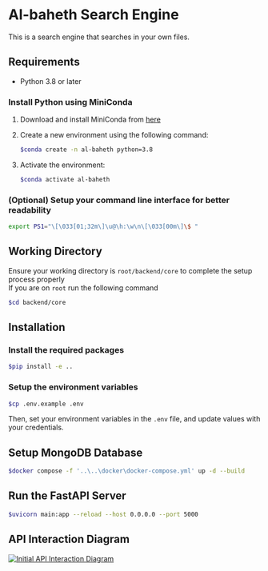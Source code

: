 # Al-baheth Search Engine

This is a search engine that searches in your own files.

## Requirements

- Python 3.8 or later

### Install Python using MiniConda

1. Download and install MiniConda from [here](https://docs.anaconda.com/free/miniconda/index.html)
2. Create a new environment using the following command:

   ```bash
   $conda create -n al-baheth python=3.8
   ```

3. Activate the environment:

   ```bash
   $conda activate al-baheth
   ```

### (Optional) Setup your command line interface for better readability

```bash
export PS1="\[\033[01;32m\]\u@\h:\w\n\[\033[00m\]\$ "
```

## Working Directory

Ensure your working directory is `root/backend/core` to complete the setup process properly
<br>
If you are on `root` run the following command

```bash
$cd backend/core
```

## Installation

### Install the required packages

```bash
$pip install -e ..
```

### Setup the environment variables

```bash
$cp .env.example .env
```

Then, set your environment variables in the `.env` file, and update values with your credentials.

## Setup MongoDB Database

```bash
$docker compose -f '..\..\docker\docker-compose.yml' up -d --build
```

## Run the FastAPI Server

```bash
$uvicorn main:app --reload --host 0.0.0.0 --port 5000
```

## API Interaction Diagram

[![Initial API Interaction Diagram](https://mermaid.ink/img/pako:eNqtlUtrGzEQx7_KIMjNxvc9BPpKySHEjZseykJRpVmv2l1pqwdOMP7ulax9P-Ia6oNhpflrfvPXSDoSpjiShBj841Ay_CjoXtMyleB_FdVWMFFRaeHZoJ6O3okCDbzb3k-nPqiiQGaFkgsB95Lji5D7-dkdUs3ybi7-39zAc1UoyoFKDlutGBoDd4U6xPlAub69bbES2D7uvsImCwMbd5bGyDZk7eODLIEntE5LCLE_BF-BsdQ6k0BKohB5SsbiQa73uBcSqLOqpL4QqCKfr3GJ7vOnFu5Y5z1thMzUJchu6Rpz5NJjFZynRQIPVDpaNF69wdJ3qoOpE13B80v9nGf6JvDg20JalPYqQ1hfc5EBOVh8sTBQtRD9tpz0zahnG09YNxzDR3ETkk7g-a_MsDkO1KfoxoW83tVM6PLcuwYo58EE1eMYudCevYkF_VPZ0AnJBWsY-gGTwkWY7B2eGclwu9GemWF5i4dAvTO6sMFPuBZXVTfuNo1n_b-gu4pT663-PyXMO9tsbY21eOLrC3NScneRNgWb80gM6mYnnF8c6te4o77EN0n7Oery_A3I8hDCFXOlV5qZhCM7jRRVhdZAprSv17jCzl08M9lqunaFSa5xo0YPmiRwEDZvxWRFStQlFdw_jMewVEpsjiWmJDwGnOrf4SE4-bhw1-9eJSOJ1Q5XRCu3z0mS0cL4r9ge9ZPajvrn7btSzffpL1qxeoE?type=png)](https://mermaid.live/edit#pako:eNqtlUtrGzEQx7_KIMjNxvc9BPpKySHEjZseykJRpVmv2l1pqwdOMP7ulax9P-Ia6oNhpflrfvPXSDoSpjiShBj841Ay_CjoXtMyleB_FdVWMFFRaeHZoJ6O3okCDbzb3k-nPqiiQGaFkgsB95Lji5D7-dkdUs3ybi7-39zAc1UoyoFKDlutGBoDd4U6xPlAub69bbES2D7uvsImCwMbd5bGyDZk7eODLIEntE5LCLE_BF-BsdQ6k0BKohB5SsbiQa73uBcSqLOqpL4QqCKfr3GJ7vOnFu5Y5z1thMzUJchu6Rpz5NJjFZynRQIPVDpaNF69wdJ3qoOpE13B80v9nGf6JvDg20JalPYqQ1hfc5EBOVh8sTBQtRD9tpz0zahnG09YNxzDR3ETkk7g-a_MsDkO1KfoxoW83tVM6PLcuwYo58EE1eMYudCevYkF_VPZ0AnJBWsY-gGTwkWY7B2eGclwu9GemWF5i4dAvTO6sMFPuBZXVTfuNo1n_b-gu4pT663-PyXMO9tsbY21eOLrC3NScneRNgWb80gM6mYnnF8c6te4o77EN0n7Oery_A3I8hDCFXOlV5qZhCM7jRRVhdZAprSv17jCzl08M9lqunaFSa5xo0YPmiRwEDZvxWRFStQlFdw_jMewVEpsjiWmJDwGnOrf4SE4-bhw1-9eJSOJ1Q5XRCu3z0mS0cL4r9ge9ZPajvrn7btSzffpL1qxeoE)
